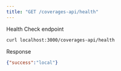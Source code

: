 ```yaml
---
title: "GET /coverages-api/health"
---
```


Health Check endpoint


```sh
curl localhost:3000/coverages-api/health
```

Response

```json
{"success":"local"}
```